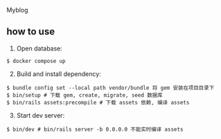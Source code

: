 Myblog

## how to use

1. Open database:

```
$ docker compose up
```

2. Build and install dependency:

```
$ bundle config set --local path vendor/bundle 将 gem 安装在项目目录下
$ bin/setup # 下载 gem, create, migrate, seed 数据库
$ bin/rails assets:precompile # 下载 assets 依赖, 编译 assets
```

3. Start dev server:

```
$ bin/dev # bin/rails server -b 0.0.0.0 不能实时编译 assets
```